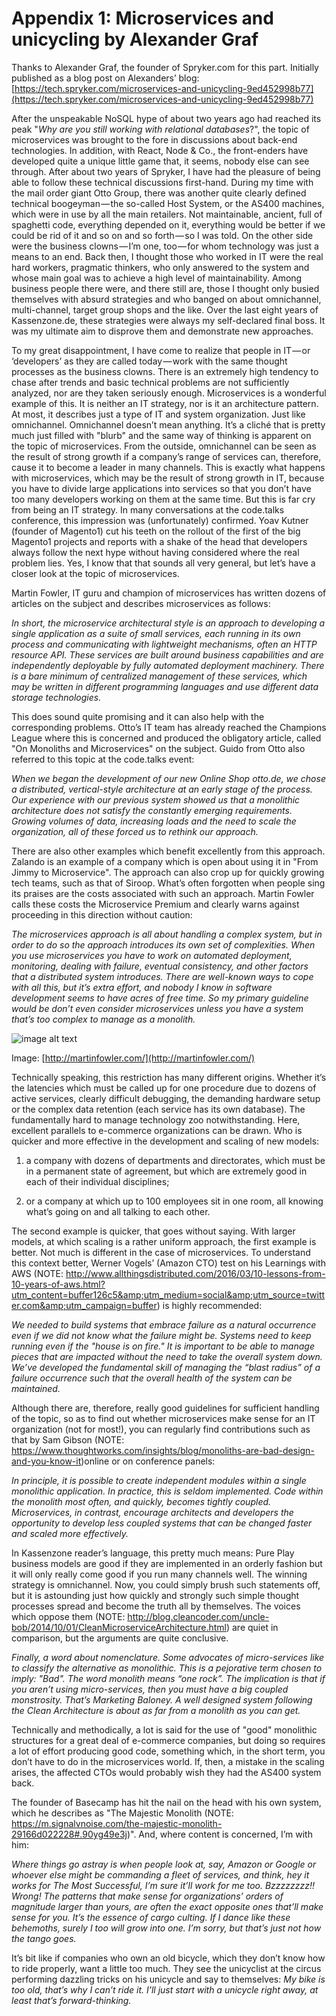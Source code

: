 # Appendix 1: Microservices and unicycling by Alexander Graf

Thanks to Alexander Graf, the founder of Spryker.com for this part. Initially published as a blog post on Alexanders’ blog: [https://tech.spryker.com/microservices-and-unicycling-9ed452998b77](https://tech.spryker.com/microservices-and-unicycling-9ed452998b77) 

After the unspeakable NoSQL hype of about two years ago had reached its peak "*Why are you still working with relational databases*?", the topic of microservices was brought to the fore in discussions about back-end technologies. In addition, with React, Node & Co., the front-enders have developed quite a unique little game that, it seems, nobody else can see through. After about two years of Spryker, I have had the pleasure of being able to follow these technical discussions first-hand. During my time with the mail order giant Otto Group, there was another quite clearly defined technical boogeyman — the so-called Host System, or the AS400 machines, which were in use by all the main retailers. Not maintainable, ancient, full of spaghetti code, everything depended on it, everything would be better if we could be rid of it and so on and so forth — so I was told. On the other side were the business clowns — I’m one, too — for whom technology was just a means to an end. Back then, I thought those who worked in IT were the real hard workers, pragmatic thinkers, who only answered to the system and whose main goal was to achieve a high level of maintainability. Among business people there were, and there still are, those I thought only busied themselves with absurd strategies and who banged on about omnichannel, multi-channel, target group shops and the like. Over the last eight years of Kassenzone.de, these strategies were always my self-declared final boss. It was my ultimate aim to disprove them and demonstrate new approaches.

To my great disappointment, I have come to realize that people in IT — or ‘developers’ as they are called today — work with the same thought processes as the business clowns. There is an extremely high tendency to chase after trends and basic technical problems are not sufficiently analyzed, nor are they taken seriously enough. Microservices is a wonderful example of this. It is neither an IT strategy, nor is it an architecture pattern. At most, it describes just a type of IT and system organization. Just like omnichannel. Omnichannel doesn’t mean anything. It’s a cliché that is pretty much just filled with "blurb" and the same way of thinking is apparent on the topic of microservices. From the outside, omnichannel can be seen as the result of strong growth if a company’s range of services can, therefore, cause it to become a leader in many channels. This is exactly what happens with microservices, which may be the result of strong growth in IT, because you have to divide large applications into services so that you don’t have too many developers working on them at the same time. But this is far cry from being an IT strategy. In many conversations at the code.talks conference, this impression was (unfortunately) confirmed. Yoav Kutner (founder of Magento1) cut his teeth on the rollout of the first of the big Magento1 projects and reports with a shake of the head that developers always follow the next hype without having considered where the real problem lies. Yes, I know that that sounds all very general, but let’s have a closer look at the topic of microservices.

Martin Fowler, IT guru and champion of microservices has written dozens of articles on the subject and describes microservices as follows:

*In short, the microservice architectural style is an approach to developing a single application as a suite of small services, each running in its own process and communicating with lightweight mechanisms, often an HTTP resource API. These services are built around business capabilities and are independently deployable by fully automated deployment machinery. There is a bare minimum of centralized management of these services, which may be written in different programming languages and use different data storage technologies.*

This does sound quite promising and it can also help with the corresponding problems. Otto’s IT team has already reached the Champions League where this is concerned and produced the obligatory article, called "On Monoliths and Microservices" on the subject. Guido from Otto also referred to this topic at the code.talks event:

*When we began the development of our new Online Shop otto.de, we chose a distributed, vertical-style architecture at an early stage of the process. Our experience with our previous system showed us that a monolithic architecture does not satisfy the constantly emerging requirements. Growing volumes of data, increasing loads and the need to scale the organization, all of these forced us to rethink our approach.*

There are also other examples which benefit excellently from this approach. Zalando is an example of a company which is open about using it in "From Jimmy to Microservice". The approach can also crop up for quickly growing tech teams, such as that of Siroop. What’s often forgotten when people sing its praises are the costs associated with such an approach. Martin Fowler calls these costs the Microservice Premium and clearly warns against proceeding in this direction without caution:

*The microservices approach is all about handling a complex system, but in order to do so the approach introduces its own set of complexities. When you use microservices you have to work on automated deployment, monitoring, dealing with failure, eventual consistency, and other factors that a distributed system introduces. There are well-known ways to cope with all this, but it’s extra effort, and nobody I know in software development seems to have acres of free time. So my primary guideline would be don’t even consider microservices unless you have a system that’s too complex to manage as a monolith.*

![image alt text](gfx/image_34.png)

Image: [http://martinfowler.com/](http://martinfowler.com/)

Technically speaking, this restriction has many different origins. Whether it’s the latencies which must be called up for one procedure due to dozens of active services, clearly difficult debugging, the demanding hardware setup or the complex data retention (each service has its own database). The fundamentally hard to manage technology zoo notwithstanding. Here, excellent parallels to e-commerce organizations can be drawn. Who is quicker and more effective in the development and scaling of new models:

1. a company with dozens of departments and directorates, which must be in a permanent state of agreement, but which are extremely good in each of their individual disciplines;

2. or a company at which up to 100 employees sit in one room, all knowing what’s going on and all talking to each other.

The second example is quicker, that goes without saying. With larger models, at which scaling is a rather uniform approach, the first example is better. Not much is different in the case of microservices. To understand this context better, Werner Vogels’ (Amazon CTO) test on his Learnings with AWS (NOTE: http://www.allthingsdistributed.com/2016/03/10-lessons-from-10-years-of-aws.html?utm_content=buffer126c5&amp;utm_medium=social&amp;utm_source=twitter.com&amp;utm_campaign=buffer) is highly recommended:

*We needed to build systems that embrace failure as a natural occurrence even if we did not know what the failure might be. Systems need to keep running even if the "house is on fire." It is important to be able to manage pieces that are impacted without the need to take the overall system down. We’ve developed the fundamental skill of managing the “blast radius” of a failure occurrence such that the overall health of the system can be maintained.*

Although there are, therefore, really good guidelines for sufficient handling of the topic, so as to find out whether microservices make sense for an IT organization (not for most!), you can regularly find contributions such as that by Sam Gibson  (NOTE:  https://www.thoughtworks.com/insights/blog/monoliths-are-bad-design-and-you-know-it)online or on conference panels:

*In principle, it is possible to create independent modules within a single monolithic application. In practice, this is seldom implemented. Code within the monolith most often, and quickly, becomes tightly coupled. Microservices, in contrast, encourage architects and developers the opportunity to develop less coupled systems that can be changed faster and scaled more effectively.*

In Kassenzone reader’s language, this pretty much means: Pure Play business models are good if they are implemented in an orderly fashion but it will only really come good if you run many channels well. The winning strategy is omnichannel. Now, you could simply brush such statements off, but it is astounding just how quickly and strongly such simple thought processes spread and become the truth all by themselves. The voices which oppose them (NOTE:  http://blog.cleancoder.com/uncle-bob/2014/10/01/CleanMicroserviceArchitecture.html) are quiet in comparison, but the arguments are quite conclusive.

*Finally, a word about nomenclature. Some advocates of micro-services like to classify the alternative as monolithic. This is a pejorative term chosen to imply: "Bad". The word monolith means “one rock”. The implication is that if you aren’t using micro-services, then you must have a big coupled monstrosity. That’s Marketing Baloney. A well designed system following the Clean Architecture is about as far from a monolith as you can get.*

Technically and methodically, a lot is said for the use of "good" monolithic structures for a great deal of e-commerce companies, but doing so requires a lot of effort producing good code, something which, in the short term, you don’t have to do in the microservices world. If, then, a mistake in the scaling arises, the affected CTOs would probably wish they had the AS400 system back.

The founder of Basecamp has hit the nail on the head with his own system, which he describes as "The Majestic Monolith (NOTE:  https://m.signalvnoise.com/the-majestic-monolith-29166d022228#.90yg49e3j)". And, where content is concerned, I’m with him:

*Where things go astray is when people look at, say, Amazon or Google or whoever else might be commanding a fleet of services, and think, hey it works for The Most Successful, I’m sure it’ll work for me too. Bzzzzzzzz!! Wrong! The patterns that make sense for organizations’ orders of magnitude larger than yours, are often the exact opposite ones that’ll make sense for you. It’s the essence of cargo culting. If I dance like these behemoths, surely I too will grow into one. I’m sorry, but that’s just not how the tango goes.*

It’s bit like if companies who own an old bicycle, which they don’t know how to ride properly, want a little too much. They see the unicyclist at the circus performing dazzling tricks on his unicycle and say to themselves: *My bike is too old, that’s why I can’t ride it. I’ll just start with a unicycle right away, at least that’s forward-thinking.*
